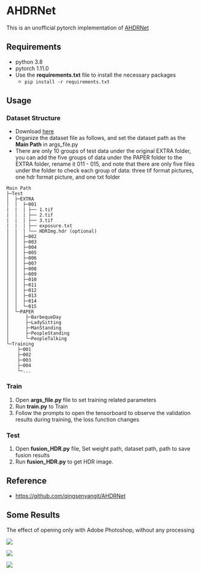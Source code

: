# AHDRNet

This is an unofficial pytorch implementation of [AHDRNet](https://www.researchgate.net/publication/332603952_Attention-guided_Network_for_Ghost-free_High_Dynamic_Range_Imaging)

## Requirements
* python 3.8
* pytorch 1.11.0
* Use the **requirements.txt** file to install the necessary packages
  * `pip install -r requirements.txt`

## Usage
### Dataset Structure
* Download [here](https://cseweb.ucsd.edu/~viscomp/projects/SIG17HDR/) 
* Organize the dataset file as follows, and set the dataset path as the **Main Path** in args_file.py
* There are only 10 groups of test data under the original EXTRA folder, you can add the five groups of data under the PAPER folder to the EXTRA folder, rename it 011 - 015, and note that there are only five files under the folder to check each group of data: three tif format pictures, one hdr format picture, and one txt folder
```commandline
Main Path
├─Test
│  ├─EXTRA
│  │  ├─001
|  |  | ├── 1.tif
|  |  | ├── 2.tif
|  |  | ├── 3.tif
|  |  | ├── exposure.txt
|  |  | └── HDRImg.hdr (optional)
│  │  ├─002
│  │  ├─003
│  │  ├─004
│  │  ├─005
│  │  ├─006
│  │  ├─007
│  │  ├─008
│  │  ├─009
│  │  ├─010
│  │  ├─011
│  │  ├─012
│  │  ├─013
│  │  ├─014
│  │  └─015
│  └─PAPER
│      ├─BarbequeDay
│      ├─LadySitting
│      ├─ManStanding
│      ├─PeopleStanding
│      └─PeopleTalking
└─Training
    ├─001
    ├─002
    ├─003
    ├─004
    └─...

```


### Train
1. Open **args_file.py** file to set training related parameters
2. Run **train.py** to Train
3. Follow the prompts to open the tensorboard to observe the validation results during training, the loss function changes

### Test
1. Open **fusion_HDR.py** file, Set weight path, dataset path, path to save fusion results
2. Run **fusion_HDR.py** to get HDR image.

## Reference
* https://github.com/qingsenyangit/AHDRNet

## Some Results
The effect of opening only with Adobe Photoshop, without any processing

![](https://raw.githubusercontent.com/LGNWJQ/picgo/main/AHDR/R3.png)

![](https://raw.githubusercontent.com/LGNWJQ/picgo/main/AHDR/R5.png)

![](https://raw.githubusercontent.com/LGNWJQ/picgo/main/AHDR/R11.png)
